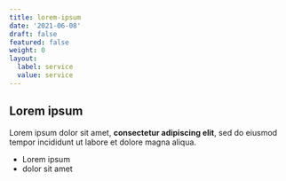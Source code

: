 ```yaml
---
title: lorem-ipsum
date: '2021-06-08'
draft: false
featured: false
weight: 0
layout:
  label: service
  value: service
---
```

## Lorem ipsum

Lorem ipsum dolor sit amet, **consectetur adipiscing elit**, sed do eiusmod tempor incididunt ut labore et dolore magna aliqua.

- Lorem ipsum
- dolor sit amet